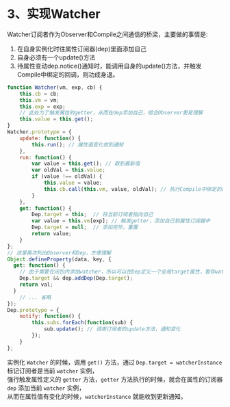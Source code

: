 # 3、实现Watcher

Watcher订阅者作为Observer和Compile之间通信的桥梁，主要做的事情是: 
1. 在自身实例化时往属性订阅器(dep)里面添加自己 
2. 自身必须有一个update()方法 
3. 待属性变动dep.notice()通知时，能调用自身的update()方法，并触发Compile中绑定的回调，则功成身退。

```javascript
function Watcher(vm, exp, cb) {
    this.cb = cb;
    this.vm = vm;
    this.exp = exp;
    // 此处为了触发属性的getter，从而在dep添加自己，结合Observer更易理解
    this.value = this.get(); 
}
Watcher.prototype = {
    update: function() {
        this.run(); // 属性值变化收到通知
    },
    run: function() {
        var value = this.get(); // 取到最新值
        var oldVal = this.value;
        if (value !== oldVal) {
            this.value = value;
            this.cb.call(this.vm, value, oldVal); // 执行Compile中绑定的回调，更新视图
        }
    },
    get: function() {
        Dep.target = this;  // 将当前订阅者指向自己
        var value = this.vm[exp]; // 触发getter，添加自己到属性订阅器中
        Dep.target = null;  // 添加完毕，重置
        return value;
    }
};
// 这里再次列出Observer和Dep，方便理解
Object.defineProperty(data, key, {
  get: function() {
    // 由于需要在闭包内添加watcher，所以可以在Dep定义一个全局target属性，暂存watcher, 添加完移除
    Dep.target && dep.addDep(Dep.target);
    return val;
  }
    // ... 省略
});
Dep.prototype = {
    notify: function() {
        this.subs.forEach(function(sub) {
            sub.update(); // 调用订阅者的update方法，通知变化
        });
    }
};
```

实例化 `Watcher` 的时候，调用 `get()` 方法，通过 `Dep.target = watcherInstance` 标记订阅者是当前 `watcher` 实例，  
强行触发属性定义的 `getter` 方法，`getter` 方法执行的时候，就会在属性的订阅器 `dep` 添加当前 `watcher` 实例，  
从而在属性值有变化的时候，`watcherInstance` 就能收到更新通知。